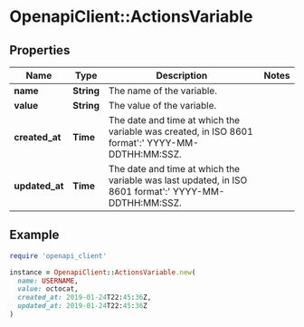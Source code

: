 # OpenapiClient::ActionsVariable

## Properties

| Name | Type | Description | Notes |
| ---- | ---- | ----------- | ----- |
| **name** | **String** | The name of the variable. |  |
| **value** | **String** | The value of the variable. |  |
| **created_at** | **Time** | The date and time at which the variable was created, in ISO 8601 format&#39;:&#39; YYYY-MM-DDTHH:MM:SSZ. |  |
| **updated_at** | **Time** | The date and time at which the variable was last updated, in ISO 8601 format&#39;:&#39; YYYY-MM-DDTHH:MM:SSZ. |  |

## Example

```ruby
require 'openapi_client'

instance = OpenapiClient::ActionsVariable.new(
  name: USERNAME,
  value: octocat,
  created_at: 2019-01-24T22:45:36Z,
  updated_at: 2019-01-24T22:45:36Z
)
```

